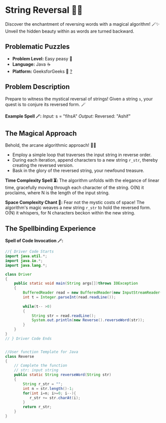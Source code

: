 # String Reversal 🔮✨


Discover the enchantment of reversing words with a magical algorithm! 🪄✨ Unveil the hidden beauty within as words are turned backward.

## Problematic Puzzles

- **Problem Level:** Easy peasy 🍭
- **Language:** Java ☕
- **Platform:** GeeksforGeeks 👾 [?](https://practice.geeksforgeeks.org/problems/reverse-a-string/1)

## Problem Description

Prepare to witness the mystical reversal of strings! Given a string `s`, your quest is to conjure its reversed form. 🪄

**Example Spell 🪄:**
_Input:_
s = "fihsA"
_Output:_
Reversed: "Ashif"

## The Magical Approach

Behold, the arcane algorithmic approach! 🧙‍♂️

- Employ a simple loop that traverses the input string in reverse order.
- During each iteration, append characters to a new string `r_str`, thereby creating the reversed version.
- Bask in the glory of the reversed string, your newfound treasure.

**Time Complexity Spell ⏳:** The algorithm unfolds with the elegance of linear time, gracefully moving through each character of the string. O(N) it proclaims, where N is the length of the input string.

**Space Complexity Chant 🔮:** Fear not the mystic costs of space! The algorithm's magic weaves a new string `r_str` to hold the reversed form. O(N) it whispers, for N characters beckon within the new string.

## The Spellbinding Experience

**Spell of Code Invocation 🪄:**

```java
//{ Driver Code Starts
import java.util.*;
import java.io.*;
import java.lang.*;

class Driver
{
    public static void main(String args[])throws IOException
    {
        BufferedReader read = new BufferedReader(new InputStreamReader(System.in));
        int t = Integer.parseInt(read.readLine());
        
        while(t-- >0)
        {
            String str = read.readLine();
            System.out.println(new Reverse().reverseWord(str));
        }
    }
}
// } Driver Code Ends


//User function Template for Java
class Reverse
{
    // Complete the function
    // str: input string
    public static String reverseWord(String str)
    {
        String r_str = "";
        int n = str.length()-1;
        for(int i=n; i>=0; i--){
           r_str += str.charAt(i);
        }
        return r_str;
    }
}
